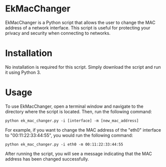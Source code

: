 # EkMacChanger
EkMacChanger is a Python script that allows the user to change the MAC address of a network interface. This script is useful for protecting your privacy and security when connecting to networks.

# Installation
No installation is required for this script. Simply download the script and run it using Python 3.

# Usage
To use EkMacChanger, open a terminal window and navigate to the directory where the script is located. Then, run the following command:


```shell
python ek_mac_changer.py -i [interface] -m [new_mac_address]
```



For example, if you want to change the MAC address of the "eth0" interface to "00:11:22:33:44:55", you would run the following command:



```shell
python ek_mac_changer.py -i eth0 -m 00:11:22:33:44:55
```
After running the script, you will see a message indicating that the MAC address has been changed successfully.
